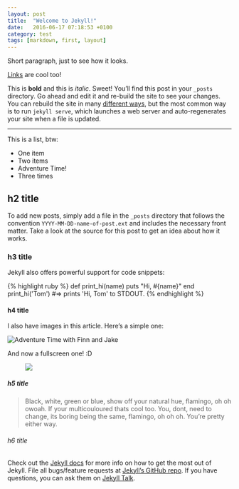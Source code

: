 ```yaml
---
layout: post
title:  "Welcome to Jekyll!"
date:   2016-06-17 07:18:53 +0100
category: test
tags: [markdown, first, layout]
---
```


Short paragraph, just to see how it looks.

[Links](http://google.com) are cool too!

This is __bold__ and this is _italic_. Sweet! You’ll find this post in your `_posts` directory. Go ahead and edit it and re-build the site to see your changes. You can rebuild the site in many [different ways](http://dribbble.com), but the most common way is to run `jekyll serve`, which launches a web server and auto-regenerates your site when a file is updated.

---

This is a list, btw:

- One item
- Two items
- Adventure Time!
- Three times

## h2 title
To add new posts, simply add a file in the `_posts` directory that follows the convention `YYYY-MM-DD-name-of-post.ext` and includes the necessary front matter. Take a look at the source for this post to get an idea about how it works.

### h3 title
Jekyll also offers powerful support for code snippets:

{% highlight ruby %}
def print_hi(name)
  puts "Hi, #{name}"
end
print_hi('Tom')
#=> prints 'Hi, Tom' to STDOUT.
{% endhighlight %}

#### h4 title

I also have images in this article. Here’s a simple one:

![Adventure Time with Finn and Jake](http://www.pixelstalk.net/wp-content/uploads/2016/01/Adventure-Time-Background-HD.jpg)

And now a fullscreen one! :D

<figure>
  <img src="http://www.pixelstalk.net/wp-content/uploads/2016/01/Adventure-Time-Background-HD.jpg" />
</figure>

##### h5 title

> Black, white, green or blue, show off your natural hue, flamingo, oh oh owoah. If your multicouloured thats cool too. You, dont, need to change, its boring being the same, flamingo, oh oh oh. You’re pretty either way.

###### h6 title
Check out the [Jekyll docs][jekyll-docs] for more info on how to get the most out of Jekyll. File all bugs/feature requests at [Jekyll’s GitHub repo][jekyll-gh]. If you have questions, you can ask them on [Jekyll Talk][jekyll-talk].

[jekyll-docs]: http://jekyllrb.com/docs/home
[jekyll-gh]:   https://github.com/jekyll/jekyll
[jekyll-talk]: https://talk.jekyllrb.com/
